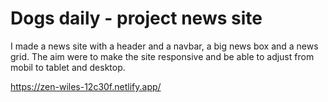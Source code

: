# Dogs daily - project news site

I made a news site with a header and a navbar, a big news box and a news grid. The aim were to make the site responsive and be able to adjust from mobil to tablet and desktop.

https://zen-wiles-12c30f.netlify.app/
